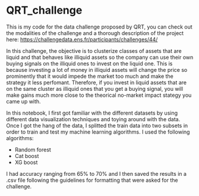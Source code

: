 # QRT_challenge

This is my code for the data challenge proposed by QRT, you can check out the modalities of the challenge and a thorough description of the project here: 
https://challengedata.ens.fr/participants/challenges/44/

In this challenge, the objective is to clusterize classes of assets that are liquid and that behaves like illiquid assets so the company can use their own buying signals on the illiquid ones to invest on the liquid one. This is because investing a lot of money in illiquid assets will change the price so prominently that it would impede the market too much and make the strategy it less perfomant. Therefore, if you invest in liquid assets that are on the same cluster as illiquid ones that you get a buying signal, you will make gains much more close to the theorical no-market impact stategy you came up with.

In this notebook, I first got familiar with the different datasets by using different data visualization techniques and toying around with the data. Once I got the hang of the data, I splitted the train data into two subsets in order to train and test my machine learning algorithms. I used the following algorithms:
- Random forest
- Cat boost
- XG boost

I had accuracy ranging from 65% to 70% and I then saved the results in a .csv file following the guidelines for formatting that were asked for the challenge.
